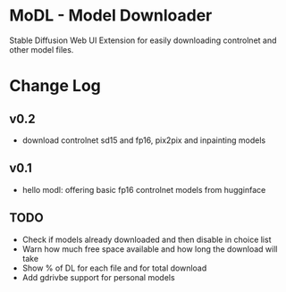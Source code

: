 # MoDL - Model Downloader
Stable Diffusion Web UI Extension for easily downloading controlnet and other model files.  

# Change Log

## v0.2
* download controlnet sd15 and fp16, pix2pix and inpainting models

## v0.1
* hello modl: offering basic fp16 controlnet models from hugginface

## TODO
* Check if models already downloaded and then disable in choice list
* Warn how much free space available and how long the download will take
* Show % of DL for each file and for total download
* Add gdrivbe support for personal models
